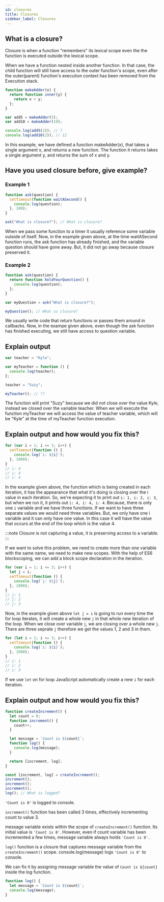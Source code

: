 ```yaml
---
id: closures
title: Closures
sidebar_label: Closures
---
```


## What is a closure?

Closure is when a function "remembers" its lexical scope even the the function is executed outside the lexical scope.

When we have a function nested inside another function. In that case, the child function will still have access to the outer function's scope, even after the outer(parent) function's execution context has been removed from the Execution stack.

```jsx
function makeAdder(x) {
  return function inner(y) {
    return x + y;
  };
}

var add5 = makeAdder(5);
var add10 = makeAdder(10);

console.log(add5(2)); // 7
console.log(add10(2)); // 12
```

In this example, we have defined a function makeAdder(x), that takes a single argument x, and returns a new function. The function it returns takes a single argument y, and returns the sum of x and y.

## Have you used closure before, give example?

### Example 1

```jsx
function ask(question) {
  setTimeout(function waitASecond() {
    console.log(question);
  }, 100);
}

ask("What is closure?"); // What is closure?
```

When we pass some function to a timer it usually reference some variable outside of itself. Now, in the example given above, at the time waitASecond function runs, the ask function has already finished, and the variable question should have gone away. But, it did not go away because closure preserved it.

### Example 2

```jsx
function ask(question) {
  return function holdYourQuestion() {
    console.log(question);
  };
}

var myQuestion = ask("What is closure?");

myQuestion(); // What us closure?
```

We usually write code that return functions or passes them around in callbacks. Now, in the exampe given above, even though the ask function has finished executing, we still have access to question variable.

## Explain output

```jsx
var teacher = "Kyle";

var myTeacher = function () {
  console.log(teacher);
};

teacher = "Suzy";

myTeacher(); // ??
```

The function will print "Suzy" because we did not close over the value Kyle, instead we closed over the variable teacher. When we will execute the function myTeacher we will access the value of teacher variable, which will be "Kyle" at the time of myTeacher function execution.

## Explain output and how would you fix this?

```jsx
for (var i = 1; i <= 3; i++) {
  setTimeout(function () {
    console.log(`i: ${i}`);
  }, 1000);
}
// i: 4
// i: 4
// i: 4
```

In the example given above, the function which is being created in each iteration, it has the appearance that what it's doing is closing over the i value in each iteration. So, we're expecting it to print out `i: 1, i: 2, i: 3`, but when we run it, it prints out `i: 4, i: 4, i: 4`. Because, there is only one `i` variable and we have three functions. If we want to have three separate values we would need three variables. But, we only have one i variable and it can only have one value. In this case it will have the value that occurs at the end of the loop which is the value 4.

:::note
Closure is not capturing a value, it is preserving access to a variable.
:::

If we want to solve this problem, we need to create more than one variable with the same name, we need to make new scopes. With the help of ES6 blockscoping, we can add a block scope declaration in the iteration.

```jsx
for (var i = 1; i <= 3; i++) {
  let j = i;
  setTimeout(function () {
    console.log(`j: ${j}`);
  }, 1000);
}
// j: 1
// j: 2
// j: 3
```

Now, in the example given above `let j = i` is going to run every time the for loop iterates, it will create a whole new `j` in that whole new iteration of the loop. When we close over variable `j`, we are closing over a whole new `j`. There are three seprate `j` therefore we get the values 1, 2 and 3 in them.

```jsx
for (let i = 1; i <= 3; i++) {
  setTimeout(function () {
    console.log(`i: ${i}`);
  }, 1000);
}
// i: 1
// i: 2
// i: 3
```

If we use `let` on for loop JavaScript automatically create a new `i` for each iteration.

## Explain output and how would you fix this?

```js
function createIncrement() {
  let count = 0;
  function increment() {
    count++;
  }

  let message = `Count is ${count}`;
  function log() {
    console.log(message);
  }

  return [increment, log];
}

const [increment, log] = createIncrement();
increment();
increment();
increment();
log(); // What is logged?
```

`'Count is 0'` is logged to console.

`increment()` function has been called 3 times, effectively incrementing count to value 3.

message variable exists within the scope of `createIncrement()` function. Its initial value is `'Count is 0'`. However, even if count variable has been incremented a few times, message variable always holds `'Count is 0'`.

`log()` function is a closure that captures message variable from the `createIncrement()` scope. console.log(message) logs `'Count is 0'` to console.

We can fix it by assigning message variable the value of `Count is ${count}` inside the log function.

```js
function log() {
  let message = `Count is ${count}`;
  console.log(message);
}
```
